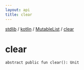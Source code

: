 ```yaml
---
layout: api
title: clear
---
```

[stdlib](../../index.html) / [kotlin](../index.html) / [MutableList](index.html) / [clear](clear.html)

# clear

```
abstract public fun clear(): Unit
```
